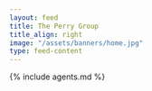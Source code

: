 ```yaml
---
layout: feed
title: The Perry Group
title_align: right
image: "/assets/banners/home.jpg"
type: feed-content
---
```

{% include agents.md %}
